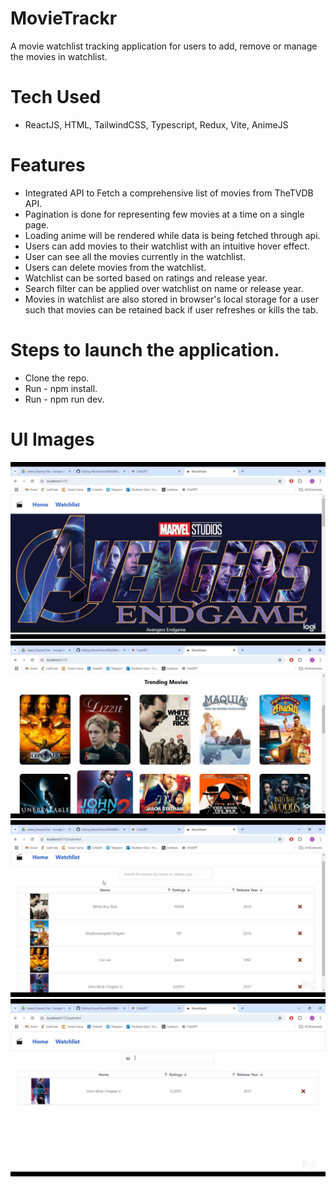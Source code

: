 # MovieTrackr

A movie watchlist tracking application for users to add, remove or manage the movies in watchlist.

# Tech Used

- ReactJS, HTML, TailwindCSS, Typescript, Redux, Vite, AnimeJS

# Features

- Integrated API to Fetch a comprehensive list of movies from TheTVDB API.
- Pagination is done for representing few movies at a time on a single page.
- Loading anime will be rendered while data is being fetched through api.
- Users can add movies to their watchlist with an intuitive hover effect.
- User can see all the movies currently in the watchlist.
- Users can delete movies from the watchlist.
- Watchlist can be sorted based on ratings and release year.
- Search filter can be applied over watchlist on name or release year.
- Movies in watchlist are also stored in browser's local storage for a user such that movies can be retained back if user refreshes or kills the tab.


# Steps to launch the application.

- Clone the repo.
- Run - npm install.
- Run - npm run dev.

# UI Images

![Screenshot1](/src/assets/images/UI1.jpg)
![Screenshot2](/src/assets/images/UI2.jpg)
![Screenshot3](/src/assets/images/UI3.jpg)
![Screenshot4](/src/assets/images/UI4.jpg)


